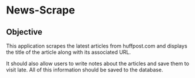 # News-Scrape

## Objective
This application scrapes the latest articles from huffpost.com and displays the title of the article along with its associated URL.

It should also allow users to write notes about the articles and save them to visit late. All of this information should be saved to the database.